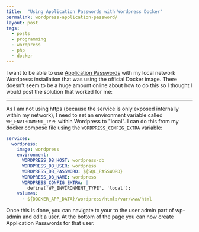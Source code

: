 ```yaml
---
title:  "Using Application Passwords with Wordpress Docker" 
permalink: wordpress-application-password/
layout: post
tags: 
  - posts
  - programming
  - wordpress
  - php
  - docker
---
```


I want to be able to use [Application Passwords](https://developer.wordpress.org/rest-api/using-the-rest-api/authentication/#basic-authentication-with-application-passwords) with my local network Wordpress installation that was using the official Docker image. There doesn't seem to be a huge amount online about how to do this so I thought I would post the solution that worked for me:

---

As I am not using https (because the service is only exposed internally within my network), I need to set an environment variable called `WP_ENVIRONMENT_TYPE` within Wordpress to "local". I can do this from my docker compose file using the `WORDPRESS_CONFIG_EXTRA` variable:

```yaml
services:
  wordpress:
    image: wordpress
    environment:
      WORDPRESS_DB_HOST: wordpress-db
      WORDPRESS_DB_USER: wordpress
      WORDPRESS_DB_PASSWORD: ${SQL_PASSWORD}
      WORDPRESS_DB_NAME: wordpress
      WORDPRESS_CONFIG_EXTRA: |
        define('WP_ENVIRONMENT_TYPE', 'local');
    volumes:
      - ${DOCKER_APP_DATA}/wordpress/html:/var/www/html
```

Once this is done, you can navigate to your to the user admin part of wp-admin and edit a user. At the bottom of the page you can now create Application Passwords for that user.